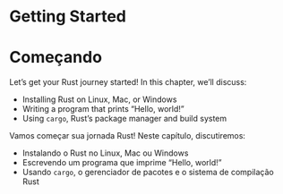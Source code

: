 # Getting Started
# Começando

<!-- If you want to use this paragraph in the Introduction, can you replace it
with some other introductory text for the chapter here? Maybe just lay out
what's in this chapter so they know it's important not to skip it. -->
<!-- Yep, done! /Carol -->

Let’s get your Rust journey started! In this chapter, we’ll discuss:

- Installing Rust on Linux, Mac, or Windows
- Writing a program that prints “Hello, world!”
- Using `cargo`, Rust’s package manager and build system

Vamos começar sua jornada Rust! Neste capítulo, discutiremos:

- Instalando o Rust no Linux, Mac ou Windows
- Escrevendo um programa que imprime “Hello, world!”
- Usando `cargo`, o gerenciador de pacotes e o sistema de compilação Rust